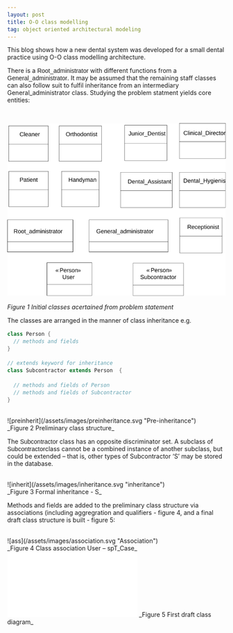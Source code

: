 ```yaml
---
layout: post
title: O-O class modelling
tag: object oriented architectural modeling
---
```


This blog shows how a new dental system was developed for a small dental practice using O-O class modelling architecture.

There is a <span style="font-family:Arial">Root_administrator</span> with different functions from a <span style="font-family:Arial">General_administrator</span>. It may be assumed that the remaining staff classes can also follow suit to fulfil inheritance from an intermediary General_administrator class. Studying the problem statment yields core entities:

<br>

<!--<embed src="/assets/images/emptyclasses.svg">-->
![initclass](/assets/images/emptyclasses.svg "Initial Classes")
<!--<img src="/assets/images/emptyclasses.svg">-->

_Figure 1 Initial classes acertained from problem statement_

The classes are arranged in the manner of class inheritance e.g.

```java
class Person {
  // methods and fields
}

// extends keyword for inheritance
class Subcontractor extends Person  {

  // methods and fields of Person 
  // methods and fields of Subcontractor
}
```


<br>
![preinherit](/assets/images/preinheritance.svg "Pre-inheritance")
<br>
_Figure 2 Preliminary class structure_

The <span style="font-family:Arial">Subcontractor</span> class has an opposite discriminator set. A subclass of <span style="font-family:Arial">Subcontractor</span>class cannot be a combined instance of another subclass, but could be extended – that is, other types of Subcontractor ‘S’ may be stored in the database.

<br>
![inherit](/assets/images/inheritance.svg "inheritance")
<br>
_Figure 3 Formal inheritance - S_
<br>

Methods and fields are added to the preliminary class structure via associations (including aggregration and qualifiers - figure 4,  and a final draft class structure is built - figure 5:


<br>
![ass](/assets/images/association.svg "Association")
<br>
_Figure 4 Class association User – spT_Case_

<br>
<embed src="/assets/images/classdiagram.svg">
_Figure 5 First draft class diagram_
<br>
